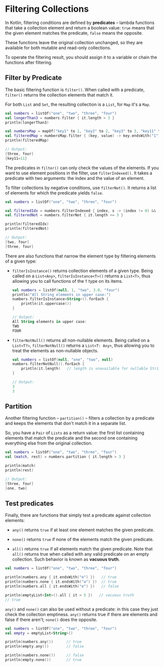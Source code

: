 # Filtering Collections

In Kotlin, filtering conditions are defined by **predicates** – lambda functions that take a collection element and return a boolean value: `true` means that the given element matches the predicate, `false` means the opposite.

These functions leave the original collection unchanged, so they are available for both mutable and read-only collections. 

To operate the filtering result, you should assign it to a variable or chain the functions after filtering.

## Filter by Predicate

The basic filtering function is `filter()`. When called with a predicate, `filter()` returns the collection elements that match it. 

For both `List` and `Set`, the resulting collection is a `List`, for `Map` it's a `Map`.

```Kotlin
val numbers = listOf("one", "two", "three", "four")  
val longerThan3 = numbers.filter { it.length > 3 }
println(longerThan3)

val numbersMap = mapOf("key1" to 1, "key2" to 2, "key3" to 3, "key11" to 11)
val filteredMap = numbersMap.filter { (key, value) -> key.endsWith("1") && value > 10}
println(filteredMap)

// Output:
[three, four]
{key11=11}
```

The predicates in `filter()` can only check the values of the elements. If you want to use element positions in the filter, use `filterIndexed()`. It takes a predicate with two arguments: the index and the value of an element.

To filter collections by negative conditions, use `filterNot()`. It returns a list of elements for which the predicate yields `false`.

```Kotlin
val numbers = listOf("one", "two", "three", "four")

val filteredIdx = numbers.filterIndexed { index, s -> (index != 0) && (s.length < 5)  }
val filteredNot = numbers.filterNot { it.length <= 3 }

println(filteredIdx)
println(filteredNot)

// Output:
[two, four]
[three, four]
```

There are also functions that narrow the element type by filtering elements of a given type:

- `filterIsInstance()` returns collection elements of a given type. Being called on a `List<Any>`, `filterIsInstance<T>()` returns a `List<T>`, thus allowing you to call functions of the `T` type on its items.

    ```Kotlin
    val numbers = listOf(null, 1, "two", 3.0, "four")
    println("All String elements in upper case:")
    numbers.filterIsInstance<String>().forEach {
        println(it.uppercase())
    }
    
    // Output:
    All String elements in upper case:
    TWO
    FOUR
    ```

- `filterNotNull()` returns all non-nullable elements. Being called on a `List<T?>`, `filterNotNull()` returns a `List<T: Any>`, thus allowing you to treat the elements as non-nullable objects.

    ```Kotlin
    val numbers = listOf(null, "one", "two", null)
    numbers.filterNotNull().forEach {
        println(it.length)   // length is unavailable for nullable Strings
    }
    
    // Output:
    3
    3
    ```

## Partition

Another filtering function – `partition()` – filters a collection by a predicate and keeps the elements that don't match it in a separate list. 

So, you have a `Pair` of `Lists` as a return value: the first list containing elements that match the predicate and the second one containing everything else from the original collection.

```Kotlin
val numbers = listOf("one", "two", "three", "four")
val (match, rest) = numbers.partition { it.length > 3 }

println(match)
println(rest)

// Output:
[three, four]
[one, two]
```

## Test predicates

Finally, there are functions that simply test a predicate against collection elements:

- `any()` returns `true` if at least one element matches the given predicate.

- `none()` returns `true` if none of the elements match the given predicate.

- `all()` returns `true` if all elements match the given predicate. Note that `all()` returns true when called with any valid predicate on an empty collection. Such behavior is known as **vacuous truth**.

```Kotlin
val numbers = listOf("one", "two", "three", "four")

println(numbers.any { it.endsWith("e") })   // true
println(numbers.none { it.endsWith("a") })  // true
println(numbers.all { it.endsWith("e") })   // false

println(emptyList<Int>().all { it > 5 })   // vacuous truth
// true
```

`any()` and `none()` can also be used without a predicate: in this case they just check the collection emptiness. `any()` returns true if there are elements and false if there aren't; `none()` does the opposite.

```Kotlin
val numbers = listOf("one", "two", "three", "four")
val empty = emptyList<String>()

println(numbers.any())      // true
println(empty.any())        // false

println(numbers.none())     // false
println(empty.none())       // true
```